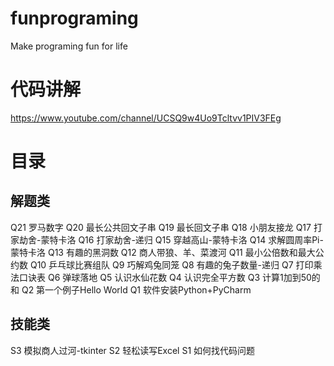 # funprograming

Make programing fun for life

# 代码讲解
https://www.youtube.com/channel/UCSQ9w4Uo9Tcltvv1PIV3FEg

# 目录
## 解题类
Q21 罗马数字
Q20 最长公共回文子串
Q19 最长回文子串
Q18 小朋友接龙
Q17 打家劫舍-蒙特卡洛
Q16 打家劫舍-递归
Q15 穿越高山-蒙特卡洛
Q14 求解圆周率Pi-蒙特卡洛
Q13 有趣的黑洞数
Q12 商人带狼、羊、菜渡河
Q11 最小公倍数和最大公约数
Q10 乒乓球比赛组队
Q9 巧解鸡兔同笼
Q8 有趣的兔子数量-递归
Q7 打印乘法口诀表
Q6 弹球落地
Q5 认识水仙花数
Q4 认识完全平方数
Q3 计算1加到50的和
Q2 第一个例子Hello World
Q1 软件安装Python+PyCharm

## 技能类
S3 模拟商人过河-tkinter
S2 轻松读写Excel
S1 如何找代码问题

